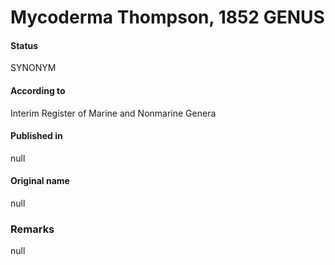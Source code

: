 # Mycoderma Thompson, 1852 GENUS

#### Status
SYNONYM

#### According to
Interim Register of Marine and Nonmarine Genera

#### Published in
null

#### Original name
null

### Remarks
null
